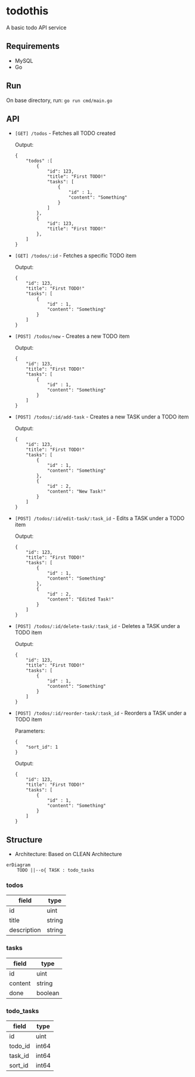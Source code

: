 # todothis

A basic todo API service

## Requirements

- MySQL
- Go

## Run

On base directory, run: `go run cmd/main.go`

## API

- `[GET] /todos` - Fetches all TODO created

    Output:
    ```
    {
        "todos" :[
            {
                "id": 123,
                "title": "First TODO!"
                "tasks": [
                    {
                        "id" : 1,
                        "content": "Something"
                    }
                ]
            },
            {
                "id": 123,
                "title": "First TODO!"
            },
        ]
    }
    ```

- `[GET] /todos/:id` - Fetches a specific TODO item

    Output:
    ```
    {
        "id": 123,
        "title": "First TODO!"
        "tasks": [
            {
                "id" : 1,
                "content": "Something"
            }
        ]
    }
    ```

- `[POST] /todos/new` - Creates a new TODO item

    Output:
    ```
    {
        "id": 123,
        "title": "First TODO!"
        "tasks": [
            {
                "id" : 1,
                "content": "Something"
            }
        ]
    }
    ```

- `[POST] /todos/:id/add-task` - Creates a new TASK under a TODO item

    Output:
    ```
    {
        "id": 123,
        "title": "First TODO!"
        "tasks": [
            {
                "id" : 1,
                "content": "Something"
            },
            {
                "id" : 2,
                "content": "New Task!"
            }
        ]
    }
    ```

- `[POST] /todos/:id/edit-task/:task_id` - Edits a TASK under a TODO item

    Output:
    ```
    {
        "id": 123,
        "title": "First TODO!"
        "tasks": [
            {
                "id" : 1,
                "content": "Something"
            },
            {
                "id" : 2,
                "content": "Edited Task!"
            }
        ]
    }
    ```

- `[POST] /todos/:id/delete-task/:task_id` - Deletes a TASK under a TODO item

    Output:
    ```
    {
        "id": 123,
        "title": "First TODO!"
        "tasks": [
            {
                "id" : 1,
                "content": "Something"
            }
        ]
    }
    ```

- `[POST] /todos/:id/reorder-task/:task_id` - Reorders a TASK under a TODO item
    
    Parameters:
    ```
    {
        "sort_id": 1
    }
    ```

    Output:
    ```
    {
        "id": 123,
        "title": "First TODO!"
        "tasks": [
            {
                "id" : 1,
                "content": "Something"
            }
        ]
    }
    ```


## Structure

- Architecture: Based on CLEAN Architecture

```mermaid
erDiagram
    TODO ||--o{ TASK : todo_tasks
```

### todos
| field       | type   |
|-------------|--------|
| id          | uint   |
| title       | string |
| description | string |

### tasks
| field       | type   |
|-------------|--------|
| id          | uint   |
| content     | string |
| done        | boolean|

### todo_tasks
| field       | type   |
|-------------|--------|
| id          | uint   |
| todo_id     | int64  |
| task_id     | int64  |
| sort_id     | int64  |
